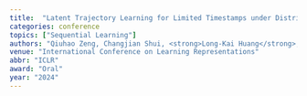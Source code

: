 ```yaml
---
title:  "Latent Trajectory Learning for Limited Timestamps under Distribution Shift over Time"
categories: conference
topics: ["Sequential Learning"]
authors: "Qiuhao Zeng, Changjian Shui, <strong>Long-Kai Huang</strong>, Peng Liu, Xi Chen, Charles Ling, Boyu Wang"
venue: "International Conference on Learning Representations"
abbr: "ICLR"
award: "Oral"
year: "2024"
---
```

